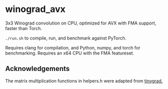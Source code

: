 # winograd\_avx

3x3 Winograd convolution on CPU, optimized for AVX with FMA support, faster than Torch.

`./run.sh` to compile, run, and benchmark against PyTorch.

Requires clang for compilation, and Python, numpy, and torch for benchmarking. Requires an x64 CPU with the FMA featureset.


## Acknowledgements

The matrix multiplication functions in helpers.h were adapted from [tinygrad.](https://github.com/tinygrad/tinygrad)

